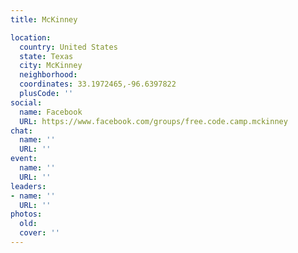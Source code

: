 ```yaml
---
title: McKinney

location:
  country: United States
  state: Texas
  city: McKinney
  neighborhood: 
  coordinates: 33.1972465,-96.6397822
  plusCode: ''
social:
  name: Facebook
  URL: https://www.facebook.com/groups/free.code.camp.mckinney
chat:
  name: ''
  URL: ''
event:
  name: ''
  URL: ''
leaders:
- name: ''
  URL: ''
photos:
  old: 
  cover: ''
---
```

